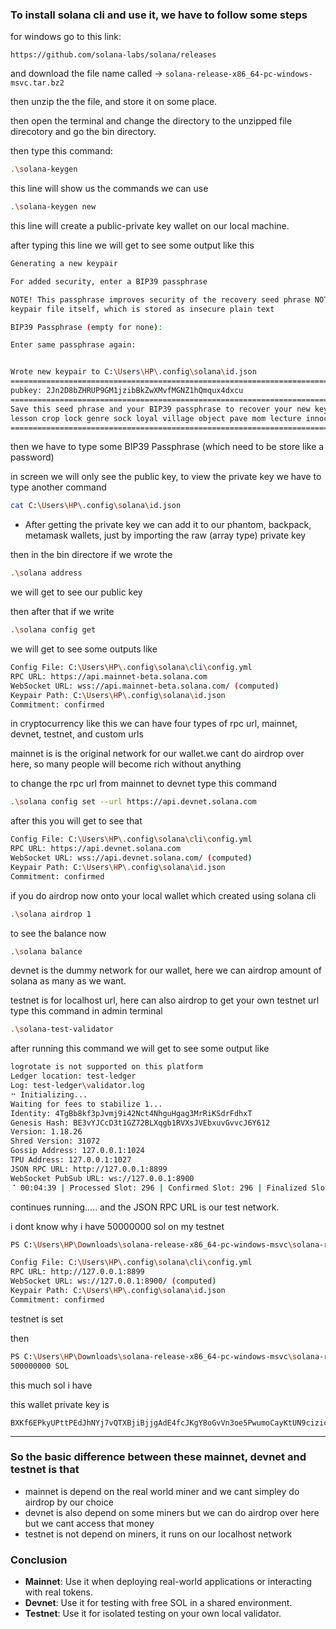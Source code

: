 ### To install solana cli and use it, we have to follow some steps

for windows go to this link:
```link
https://github.com/solana-labs/solana/releases
```
and download the file name called -> `solana-release-x86_64-pc-windows-msvc.tar.bz2`

then unzip the the file, and store it on some place.

then open the terminal and change the directory to the unzipped file direcotory and go the bin directory.

then type this command: 

```bash
.\solana-keygen
```
this line will show us the commands we can use

```bash
.\solana-keygen new
```


this line will create a public-private key wallet on our local machine.

after typing this line we will get to see some output like this 
```bash
Generating a new keypair

For added security, enter a BIP39 passphrase

NOTE! This passphrase improves security of the recovery seed phrase NOT the
keypair file itself, which is stored as insecure plain text

BIP39 Passphrase (empty for none):

Enter same passphrase again:


Wrote new keypair to C:\Users\HP\.config\solana\id.json
==========================================================================
pubkey: 2Jn2D8bZHRUP9GM1jzibBkZwXMvfMGNZ1hQmqux4dxcu
==========================================================================
Save this seed phrase and your BIP39 passphrase to recover your new keypair:
lesson crop lock genre sock loyal village object pave mom lecture innocent
==========================================================================
```

then we have to type some BIP39 Passphrase (which need to be store like a password)

in screen we will only see the public key,
to view the private key we have to type another command

```bash
cat C:\Users\HP\.config\solana\id.json
```

 - After getting the private key we can add it to our phantom, backpack, metamask wallets, just by importing the raw (array type) private key



then in the bin directore if we wrote the 
```bash
.\solana address
```
we will get to see our public key


then after that if we write 
```bash
.\solana config get
```
we will get to see some outputs like 
```bash
Config File: C:\Users\HP\.config\solana\cli\config.yml
RPC URL: https://api.mainnet-beta.solana.com
WebSocket URL: wss://api.mainnet-beta.solana.com/ (computed)
Keypair Path: C:\Users\HP\.config\solana\id.json
Commitment: confirmed
```

in cryptocurrency like this we can have four types of rpc url, mainnet, devnet, testnet, and custom urls

mainnet is is the original network for our wallet.we cant do airdrop over here, so many people will become rich without anything

to change the rpc url from mainnet to devnet type this command
```bash
.\solana config set --url https://api.devnet.solana.com
```

after this you will get to see that 
```bash
Config File: C:\Users\HP\.config\solana\cli\config.yml
RPC URL: https://api.devnet.solana.com
WebSocket URL: wss://api.devnet.solana.com/ (computed)
Keypair Path: C:\Users\HP\.config\solana\id.json
Commitment: confirmed
```

if you do airdrop now onto your local wallet which created using solana cli
```bash
.\solana airdrop 1
```

to see the balance now 
```bash
.\solana balance
```

devnet is the dummy network for our wallet, here we can airdrop amount of solana as many as we want.

testnet is for localhost url, here can also airdrop
to get your own testnet url type this command in admin terminal
```bash
.\solana-test-validator
```
after running this command we will get to see some output like 
```bash
logrotate is not supported on this platform
Ledger location: test-ledger
Log: test-ledger\validator.log
⠒ Initializing...
Waiting for fees to stabilize 1...
Identity: 4TgBb8kf3pJvmj9i42Nct4NhguHgag3MrRiKSdrFdhxT
Genesis Hash: BE3vYJCcD3t1GZ72BLXqgb1RVXsJVEbxuvGvvcJ6Y612
Version: 1.18.26
Shred Version: 31072
Gossip Address: 127.0.0.1:1024
TPU Address: 127.0.0.1:1027
JSON RPC URL: http://127.0.0.1:8899
WebSocket PubSub URL: ws://127.0.0.1:8900
⠈ 00:04:39 | Processed Slot: 296 | Confirmed Slot: 296 | Finalized Slot: 264 | Full Snapshot Slot: 200 | Incremental Snaps
```
continues running.....
and the JSON RPC URL is our test network.

i dont know why i have 50000000 sol on my testnet
```bash
PS C:\Users\HP\Downloads\solana-release-x86_64-pc-windows-msvc\solana-release\bin> .\solana config set --url http://127.0.0.1:8899

Config File: C:\Users\HP\.config\solana\cli\config.yml
RPC URL: http://127.0.0.1:8899
WebSocket URL: ws://127.0.0.1:8900/ (computed)
Keypair Path: C:\Users\HP\.config\solana\id.json
Commitment: confirmed
```
testnet is set

then 
```bash
PS C:\Users\HP\Downloads\solana-release-x86_64-pc-windows-msvc\solana-release\bin> .\solana balance
500000000 SOL
```
this much sol i have


this wallet private key is 
```text
BXKf6EPkyUPttPEdJhNYj7vQTXBjiBjjgAdE4fcJKgY8oGvVn3oe5PwumoCayKtUN9cizicQZkR6qLSPRY7WPHF
```

---

### So the basic difference between these mainnet, devnet and testnet is that 
- mainnet is depend on the real world miner and we cant simpley do airdrop by our choice
- devnet is also depend on some miners but we can do airdrop over here but we cant access that money
- testnet is not depend on miners, it runs on our localhost network 


### **Conclusion**
- **Mainnet**: Use it when deploying real-world applications or interacting with real tokens.  
- **Devnet**: Use it for testing with free SOL in a shared environment.  
- **Testnet**: Use it for isolated testing on your own local validator.